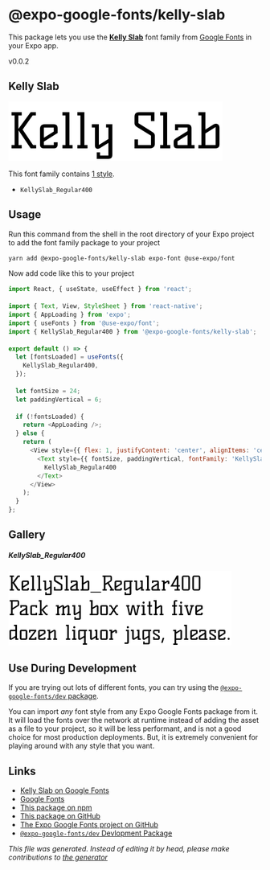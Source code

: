 # @expo-google-fonts/kelly-slab

This package lets you use the [**Kelly Slab**](https://fonts.google.com/specimen/Kelly+Slab) font family from [Google Fonts](https://fonts.google.com/) in your Expo app.

v0.0.2

## Kelly Slab

![Kelly Slab](./font-family.png)

This font family contains [1 style](#gallery).

- `KellySlab_Regular400`

## Usage

Run this command from the shell in the root directory of your Expo project to add the font family package to your project
```sh
yarn add @expo-google-fonts/kelly-slab expo-font @use-expo/font
```

Now add code like this to your project
```js
import React, { useState, useEffect } from 'react';

import { Text, View, StyleSheet } from 'react-native';
import { AppLoading } from 'expo';
import { useFonts } from '@use-expo/font';
import { KellySlab_Regular400 } from '@expo-google-fonts/kelly-slab';

export default () => {
  let [fontsLoaded] = useFonts({
    KellySlab_Regular400,
  });

  let fontSize = 24;
  let paddingVertical = 6;

  if (!fontsLoaded) {
    return <AppLoading />;
  } else {
    return (
      <View style={{ flex: 1, justifyContent: 'center', alignItems: 'center' }}>
        <Text style={{ fontSize, paddingVertical, fontFamily: 'KellySlab_Regular400' }}>
          KellySlab_Regular400
        </Text>
      </View>
    );
  }
};

```

## Gallery

##### KellySlab_Regular400
![KellySlab_Regular400](./0e2083c69e8813f4eaba66f9dbe4960cd23ce5e098577997c4a3ae8d09c15c31.ttf.png)


## Use During Development

If you are trying out lots of different fonts, you can try using the [`@expo-google-fonts/dev` package](https://www.npmjs.com/package/@expo-google-fonts/dev).

You can import *any* font style from any Expo Google Fonts package from it. It will load the fonts
over the network at runtime instead of adding the asset as a file to your project, so it will be 
less performant, and is not a good choice for most production deployments. But, it is extremely convenient
for playing around with any style that you want.

## Links

- [Kelly Slab on Google Fonts](https://fonts.google.com/specimen/Kelly+Slab)
- [Google Fonts](https://fonts.google.com/)
- [This package on npm](https://www.npmjs.com/package/@expo-google-fonts/kelly-slab)
- [This package on GitHub](https://github.com/expo/google-fonts/tree/master/font-packages/kelly-slab)
- [The Expo Google Fonts project on GitHub](https://github.com/expo/google-fonts)
- [`@expo-google-fonts/dev` Devlopment Package](https://github.com/expo/google-fonts/tree/master/font-packages/dev)


*This file was generated. Instead of editing it by head, please make contributions to [the generator](https://github.com/expo/google-fonts/tree/master/packages/generator)*
